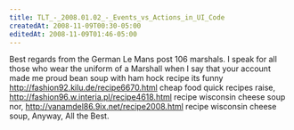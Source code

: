 ```yaml
---
title: TLT_-_2008.01.02_-_Events_vs_Actions_in_UI_Code
createdAt: 2008-11-09T00:30-05:00
editedAt: 2008-11-09T01:46-05:00
---
```


Best regards from the German Le Mans post 106 marshals. I speak for all those who wear the uniform of a Marshall when I say that your account made me proud bean soup with ham hock recipe its funny http://fashion92.kilu.de/recipe6670.html cheap food quick recipes raise, http://fashion96.w.interia.pl/recipe4618.html recipe wisconsin cheese soup nor, http://vanamdel86.9ix.net/recipe2008.html recipe wisconsin cheese soup,   Anyway, All the Best. 

